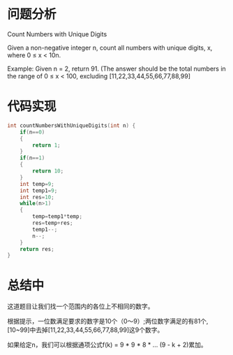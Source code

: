 # 问题分析

Count Numbers with Unique Digits

Given a  non-negative integer n, count all numbers with unique digits, x, where 0 ≤ x < 10n.

Example:
Given n = 2, return 91. (The answer should be the total numbers in the range of 0 ≤ x < 100, excluding  [11,22,33,44,55,66,77,88,99]

# 代码实现

```c
int countNumbersWithUniqueDigits(int n) {
    if(n==0)
    {
        return 1;
    }
    if(n==1)
    {
        return 10;
    }
    int temp=9;
    int temp1=9;
    int res=10;
    while(n>1)
    {
        temp=temp1*temp;
        res=temp+res;
        temp1--;
        n--;
    }
    return res;
}
```

# 总结中

这道题目让我们找一个范围内的各位上不相同的数字。

根据提示，一位数满足要求的数字是10个（0～9）;两位数字满足的有81个,[10~99]中去掉[11,22,33,44,55,66,77,88,99]这9个数字。

如果给定n，我们可以根据通项公式f(k) = 9 * 9 * 8 * ... (9 - k + 2)累加。